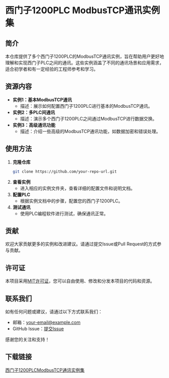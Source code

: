 # 西门子1200PLC ModbusTCP通讯实例集

## 简介
本仓库提供了多个西门子1200PLC的ModbusTCP通讯实例，旨在帮助用户更好地理解和实现西门子PLC之间的通讯。这些实例涵盖了不同的通讯场景和应用需求，适合初学者和有一定经验的工程师参考和学习。

## 资源内容
- **实例1：基本ModbusTCP通讯**
  - 描述：展示如何配置西门子1200PLC进行基本的ModbusTCP通讯。
- **实例2：多PLC间通讯**
  - 描述：演示多个西门子1200PLC之间通过ModbusTCP进行数据交换。
- **实例3：高级通讯功能**
  - 描述：介绍一些高级的ModbusTCP通讯功能，如数据加密和错误处理。

## 使用方法
1. **克隆仓库**
   ```bash
   git clone https://github.com/your-repo-url.git
   ```
2. **查看实例**
   - 进入相应的实例文件夹，查看详细的配置文件和说明文档。
3. **配置PLC**
   - 根据实例文档中的步骤，配置您的西门子1200PLC。
4. **测试通讯**
   - 使用PLC编程软件进行测试，确保通讯正常。

## 贡献
欢迎大家贡献更多的实例和改进建议。请通过提交Issue或Pull Request的方式参与贡献。

## 许可证
本项目采用[MIT许可证](LICENSE)，您可以自由使用、修改和分发本项目的代码和资源。

## 联系我们
如有任何问题或建议，请通过以下方式联系我们：
- 邮箱：[your-email@example.com](mailto:your-email@example.com)
- GitHub Issue：[提交Issue](https://github.com/your-repo-url/issues)

感谢您的关注和支持！

## 下载链接

[西门子1200PLCModbusTCP通讯实例集](https://pan.quark.cn/s/feff4f484ee1)